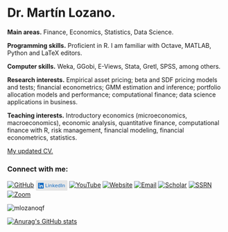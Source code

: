 # Dr. Martín Lozano.

**Main areas.** Finance, Economics, Statistics, Data Science.

**Programming skills.** Proficient in R. I am familiar with Octave, MATLAB, Python and LaTeX editors. 

**Computer skills.** Weka, GGobi, E-Views, Stata, Gretl, SPSS, among others.

**Research interests.** Empirical asset pricing; beta and SDF pricing models and tests; financial econometrics; GMM estimation and inference; portfolio allocation models and performance; computational finance; data science applications in business.

**Teaching interests.** Introductory economics (microeconomics, macroeconomics), economic analysis, quantitative finance, computational finance with R, risk management, financial modeling, financial econometrics, statistics.

[My updated CV.](https://mlozanoqf.github.io/resume/)

### Connect with me:
[![GitHub](https://img.shields.io/badge/GitHub-white?logo=github&logoColor=181717&style=flat-square)](https://github.com/mlozanoqf)
<a href="https://linkedin.com/in/martin-lozano-21818a22" target="_blank" rel="noopener"
   style="display:inline-flex;align-items:center;gap:4px;
          background:#e6e6e6;color:#0A66C2;border-radius:2px;
          padding:2px 5px;font:11px 'DejaVu Sans',Verdana,Arial,sans-serif;
          text-decoration:none;height:20px;vertical-align:middle;line-height:1;">
  <svg viewBox="0 0 24 24" width="13" height="13" fill="#0A66C2"
       style="display:inline-block;vertical-align:middle;">
    <path d="M20.447 20.452h-3.554v-5.569c0-1.328-.027-3.039-1.852-3.039-1.853 0-2.136 
    1.445-2.136 2.939v5.669H9.352V9h3.414v1.561h.049c.476-.9 1.637-1.852 
    3.372-1.852 3.606 0 4.271 2.373 4.271 5.463v6.28zM5.337 
    7.433a2.062 2.062 0 11.001-4.124 2.062 2.062 0 
    01-.001 4.124zM6.765 20.452H3.911V9h2.854v11.452zM22.225 
    0H1.771C.792 0 0 .771 0 1.723v20.555C0 23.228.792 24 
    1.771 24h20.451C23.2 24 24 23.228 24 
    22.277V1.723C24 .771 23.2 0 22.222 0h.003z"/>
  </svg>
  LinkedIn
</a>
[![YouTube](https://img.shields.io/badge/YouTube-white?logo=youtube&logoColor=FF0000&style=flat-square)](https://www.youtube.com/@ahyaentendi)
[![Website](https://img.shields.io/badge/Website-white?logo=googlechrome&logoColor=4285F4&style=flat-square)](https://sites.google.com/site/mlozanoqf)
[![Email](https://img.shields.io/badge/Email-white?logo=gmail&logoColor=D14836&style=flat-square)](mailto:mlozanoqf@gmail.com)
[![Scholar](https://img.shields.io/badge/Scholar-white?logo=googlescholar&logoColor=4285F4&style=flat-square)](https://scholar.google.com/citations?user=w8boOboAAAAJ&hl=en)
[![SSRN](https://img.shields.io/badge/SSRN-white?logo=readthedocs&logoColor=000000&style=flat-square)](https://ssrn.com/author=1490785)
[![Zoom](https://img.shields.io/badge/Zoom-white?logo=zoom&logoColor=2D8CFF&style=flat-square)](https://us02web.zoom.us/j/9209945512)

<p align="left"> <img src="https://komarev.com/ghpvc/?username=mlozanoqf&label=Profile%20views&color=0e75b6&style=flat" alt="mlozanoqf" /> </p>

[![Anurag's GitHub stats](https://github-readme-stats.vercel.app/api?username=mlozanoqf)](https://github.com/anuraghazra/github-readme-stats)
